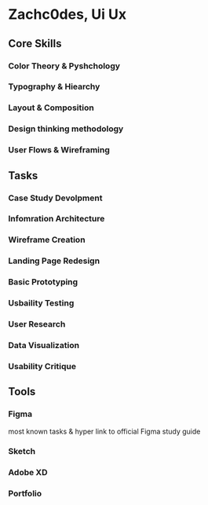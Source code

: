 <h1>Zachc0des, Ui Ux </h1>

<h2>Core Skills</h2>
<h3>Color Theory & Pyshchology</h3>
<h3>Typography & Hiearchy</h3>
<h3>Layout & Composition</h3>
<h3>Design thinking methodology</h3>
<h3>User Flows & Wireframing</h3>

<h2>Tasks</h2>
<h3>Case Study Devolpment</h3>
<h3>Infomration Architecture</h3>
<h3>Wireframe Creation
<h3> Landing Page Redesign </h3>
<h3> Basic Prototyping</h3>
<h3>Usbaility Testing</h3>
<h3> User Research </h3>
<h3>Data Visualization</h3>
<h3> Usability Critique</h3>

<h2> Tools</h2>
<h3>Figma</h3>
<P>most known tasks & hyper link to official Figma study guide </P>
<h3>Sketch</h3>
<h3>Adobe XD</h3>



<h3>Portfolio</h3>
